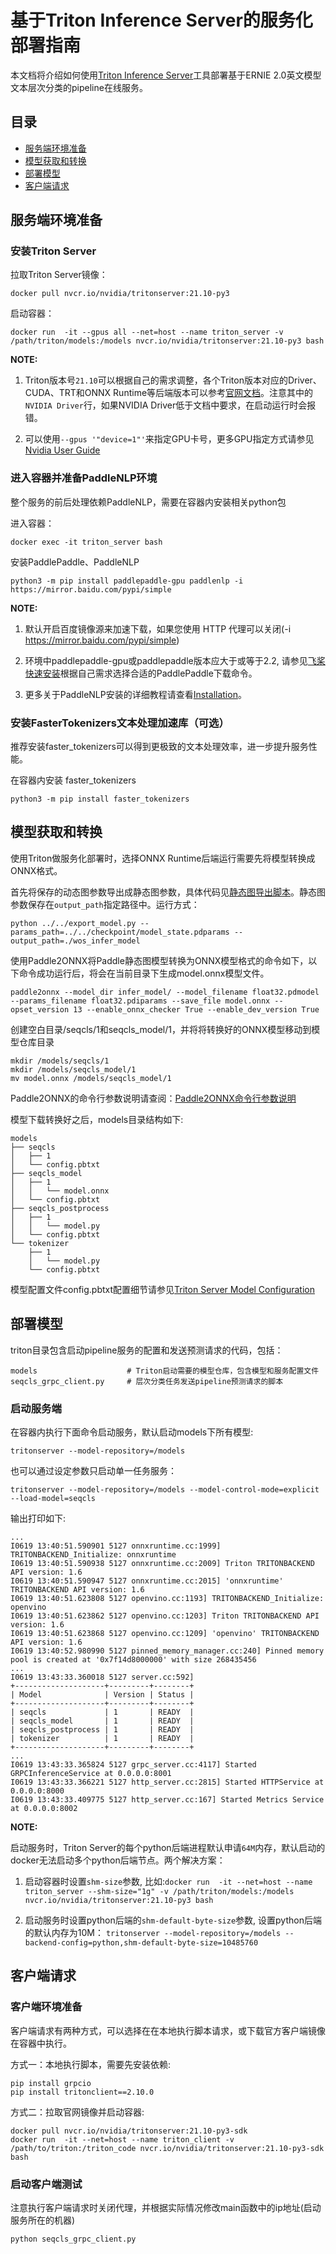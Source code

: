 # 基于Triton Inference Server的服务化部署指南

本文档将介绍如何使用[Triton Inference Server](https://github.com/triton-inference-server/server)工具部署基于ERNIE 2.0英文模型文本层次分类的pipeline在线服务。

## 目录
- [服务端环境准备](#服务端环境准备)
- [模型获取和转换](#模型获取和转换)
- [部署模型](#部署模型)
- [客户端请求](#客户端请求)

## 服务端环境准备

### 安装Triton Server
拉取Triton Server镜像：
```shell
docker pull nvcr.io/nvidia/tritonserver:21.10-py3
```
启动容器：
```shell
docker run  -it --gpus all --net=host --name triton_server -v /path/triton/models:/models nvcr.io/nvidia/tritonserver:21.10-py3 bash
```

**NOTE:**

1. Triton版本号`21.10`可以根据自己的需求调整，各个Triton版本对应的Driver、CUDA、TRT和ONNX Runtime等后端版本可以参考[官网文档](https://docs.nvidia.com/deeplearning/frameworks/support-matrix/index.html)。注意其中的`NVIDIA Driver`行，如果NVIDIA Driver低于文档中要求，在启动运行时会报错。

2. 可以使用`--gpus '"device=1"'`来指定GPU卡号，更多GPU指定方式请参见[Nvidia User Guide](https://docs.nvidia.com/datacenter/cloud-native/container-toolkit/user-guide.html#gpu-enumeration)


### 进入容器并准备PaddleNLP环境
整个服务的前后处理依赖PaddleNLP，需要在容器内安装相关python包

进入容器：
```shell
docker exec -it triton_server bash
```
安装PaddlePaddle、PaddleNLP
```shell
python3 -m pip install paddlepaddle-gpu paddlenlp -i https://mirror.baidu.com/pypi/simple
```

**NOTE:**

1. 默认开启百度镜像源来加速下载，如果您使用 HTTP 代理可以关闭(-i https://mirror.baidu.com/pypi/simple)

2. 环境中paddlepaddle-gpu或paddlepaddle版本应大于或等于2.2, 请参见[飞桨快速安装](https://www.paddlepaddle.org.cn/install/quick?docurl=/documentation/docs/zh/install/pip/linux-pip.html)根据自己需求选择合适的PaddlePaddle下载命令。

3. 更多关于PaddleNLP安装的详细教程请查看[Installation](https://github.com/PaddlePaddle/PaddleNLP/blob/develop/docs/get_started/installation.rst)。


### 安装FasterTokenizers文本处理加速库（可选）

推荐安装faster_tokenizers可以得到更极致的文本处理效率，进一步提升服务性能。

在容器内安装 faster_tokenizers
```shell
python3 -m pip install faster_tokenizers
```


## 模型获取和转换

使用Triton做服务化部署时，选择ONNX Runtime后端运行需要先将模型转换成ONNX格式。


首先将保存的动态图参数导出成静态图参数，具体代码见[静态图导出脚本](../../export_model.py)。静态图参数保存在`output_path`指定路径中。运行方式：

```shell
python ../../export_model.py --params_path=../../checkpoint/model_state.pdparams --output_path=./wos_infer_model
```

使用Paddle2ONNX将Paddle静态图模型转换为ONNX模型格式的命令如下，以下命令成功运行后，将会在当前目录下生成model.onnx模型文件。

```shell
paddle2onnx --model_dir infer_model/ --model_filename float32.pdmodel --params_filename float32.pdiparams --save_file model.onnx --opset_version 13 --enable_onnx_checker True --enable_dev_version True
```

创建空白目录/seqcls/1和seqcls_model/1，并将将转换好的ONNX模型移动到模型仓库目录

```shell
mkdir /models/seqcls/1
mkdir /models/seqcls_model/1
mv model.onnx /models/seqcls_model/1
```

Paddle2ONNX的命令行参数说明请查阅：[Paddle2ONNX命令行参数说明](https://github.com/PaddlePaddle/Paddle2ONNX#%E5%8F%82%E6%95%B0%E9%80%89%E9%A1%B9)

模型下载转换好之后，models目录结构如下:
```
models
├── seqcls
│   ├── 1
│   └── config.pbtxt
├── seqcls_model
│   ├── 1
│   │   └── model.onnx
│   └── config.pbtxt
├── seqcls_postprocess
│   ├── 1
│   │   └── model.py
│   └── config.pbtxt
└── tokenizer
    ├── 1
    │   └── model.py
    └── config.pbtxt
```

模型配置文件config.pbtxt配置细节请参见[Triton Server Model Configuration](https://github.com/triton-inference-server/server/blob/main/docs/user_guide/model_configuration.md)

## 部署模型

triton目录包含启动pipeline服务的配置和发送预测请求的代码，包括：

```
models                    # Triton启动需要的模型仓库，包含模型和服务配置文件
seqcls_grpc_client.py     # 层次分类任务发送pipeline预测请求的脚本
```

### 启动服务端

在容器内执行下面命令启动服务，默认启动models下所有模型:
```shell
tritonserver --model-repository=/models
```
也可以通过设定参数只启动单一任务服务：
```shell
tritonserver --model-repository=/models --model-control-mode=explicit --load-model=seqcls
```
输出打印如下:

```
...
I0619 13:40:51.590901 5127 onnxruntime.cc:1999] TRITONBACKEND_Initialize: onnxruntime
I0619 13:40:51.590938 5127 onnxruntime.cc:2009] Triton TRITONBACKEND API version: 1.6
I0619 13:40:51.590947 5127 onnxruntime.cc:2015] 'onnxruntime' TRITONBACKEND API version: 1.6
I0619 13:40:51.623808 5127 openvino.cc:1193] TRITONBACKEND_Initialize: openvino
I0619 13:40:51.623862 5127 openvino.cc:1203] Triton TRITONBACKEND API version: 1.6
I0619 13:40:51.623868 5127 openvino.cc:1209] 'openvino' TRITONBACKEND API version: 1.6
I0619 13:40:52.980990 5127 pinned_memory_manager.cc:240] Pinned memory pool is created at '0x7f14d8000000' with size 268435456
...
I0619 13:43:33.360018 5127 server.cc:592]
+--------------------+---------+--------+
| Model              | Version | Status |
+--------------------+---------+--------+
| seqcls             | 1       | READY  |
| seqcls_model       | 1       | READY  |
| seqcls_postprocess | 1       | READY  |
| tokenizer          | 1       | READY  |
+--------------------+---------+--------+
...
I0619 13:43:33.365824 5127 grpc_server.cc:4117] Started GRPCInferenceService at 0.0.0.0:8001
I0619 13:43:33.366221 5127 http_server.cc:2815] Started HTTPService at 0.0.0.0:8000
I0619 13:43:33.409775 5127 http_server.cc:167] Started Metrics Service at 0.0.0.0:8002
```

**NOTE:**

启动服务时，Triton Server的每个python后端进程默认申请`64M`内存，默认启动的docker无法启动多个python后端节点。两个解决方案：

1. 启动容器时设置`shm-size`参数, 比如:`docker run  -it --net=host --name triton_server --shm-size="1g" -v /path/triton/models:/models nvcr.io/nvidia/tritonserver:21.10-py3 bash`

2. 启动服务时设置python后端的`shm-default-byte-size`参数, 设置python后端的默认内存为10M： `tritonserver --model-repository=/models --backend-config=python,shm-default-byte-size=10485760`

## 客户端请求

### 客户端环境准备
客户端请求有两种方式，可以选择在在本地执行脚本请求，或下载官方客户端镜像在容器中执行。

方式一：本地执行脚本，需要先安装依赖:
```
pip install grpcio
pip install tritonclient==2.10.0
```

方式二：拉取官网镜像并启动容器:
```
docker pull nvcr.io/nvidia/tritonserver:21.10-py3-sdk
docker run  -it --net=host --name triton_client -v /path/to/triton:/triton_code nvcr.io/nvidia/tritonserver:21.10-py3-sdk bash
```

### 启动客户端测试
注意执行客户端请求时关闭代理，并根据实际情况修改main函数中的ip地址(启动服务所在的机器)

```
python seqcls_grpc_client.py
```

